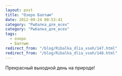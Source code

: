 ```yaml
---
layout: post
title: "Озеро Балтым"
date: 2012-09-24 00:53:41
category: "Рыбалка_для_всех"
category: "Рыбалка_для_всех"
tags:
  - озеро
  - Балтым
redirect_from: "/blog/Ribalka_dlia_vseh/147.html"
redirect_from: "/blog/Ribalka_dlia_vseh/148.html"
---
```

Прекрасный выходной день на природе!
